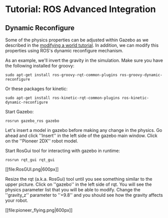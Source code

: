 # Tutorial: ROS Advanced Integration

## Dynamic Reconfigure

Some of the physics properties can be adjusted within Gazebo as we described in the [modifying a world tutorial](http://gazebosim.org/tutorials?tut=modifying_world&cat=build_world). In addition, we can modify this properties using ROS's dynamic reconfigure mechanism.

As an example, we'll invert the gravity in the simulation. Make sure you have the following installed for groovy:

~~~
sudo apt-get install ros-groovy-rqt-common-plugins ros-groovy-dynamic-reconfigure
~~~

Or these packages for kinetic:

~~~
sudo apt-get install ros-kinetic-rqt-common-plugins ros-kinetic-dynamic-reconfigure
~~~

Start Gazebo:

~~~
rosrun gazebo_ros gazebo
~~~

Let's insert a model in gazebo before making any change in the physics. Go ahead and click ''Insert'' in the left side of the gazebo main window. Click on the ''Pioneer 2DX'' robot model.

Start RosGui tool for interacting with gazebo in runtime:

~~~
rosrun rqt_gui rqt_gui
~~~


[[file:RosGUI.png|600px]]

Resize the rqt (a.k.a. RosGui) tool until you see something similar to the upper picture. Click on ''gazebo'' in the left side of rqt. You will see the physics parameter list that you will be able to modify. Change the ''gravity_z'' parameter to ''+9.8'' and you should see how the gravity affects your robot.

[[file:pioneer_flying.png|600px]]

